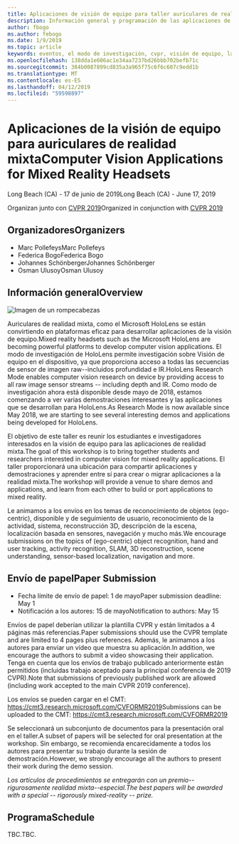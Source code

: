```yaml
---
title: Aplicaciones de visión de equipo para taller auriculares de realidad mixta en CVPR 2019
description: Información general y programación de las aplicaciones de visión de equipo para taller auriculares de realidad mixta, entrega en la conferencia CVPR en junio de 2019.
author: fbogo
ms.author: febogo
ms.date: 1/9/2019
ms.topic: article
keywords: eventos, el modo de investigación, cvpr, visión de equipo, la investigación, HoloLens
ms.openlocfilehash: 138dda1e606ac1e34aa7237bd26bbb702befb71c
ms.sourcegitcommit: 384b0087899cd835a3a965f75c6f6c607c9edd1b
ms.translationtype: MT
ms.contentlocale: es-ES
ms.lasthandoff: 04/12/2019
ms.locfileid: "59598897"
---
```

# <a name="computer-vision-applications-for-mixed-reality-headsets"></a><span data-ttu-id="81ffc-104">Aplicaciones de la visión de equipo para auriculares de realidad mixta</span><span class="sxs-lookup"><span data-stu-id="81ffc-104">Computer Vision Applications for Mixed Reality Headsets</span></span>
<span data-ttu-id="81ffc-105">Long Beach (CA) - 17 de junio de 2019</span><span class="sxs-lookup"><span data-stu-id="81ffc-105">Long Beach (CA) - June 17, 2019</span></span>

<span data-ttu-id="81ffc-106">Organizan junto con [CVPR 2019](http://cvpr2019.thecvf.com/)</span><span class="sxs-lookup"><span data-stu-id="81ffc-106">Organized in conjunction with [CVPR 2019](http://cvpr2019.thecvf.com/)</span></span>

## <a name="organizers"></a><span data-ttu-id="81ffc-107">Organizadores</span><span class="sxs-lookup"><span data-stu-id="81ffc-107">Organizers</span></span>
* <span data-ttu-id="81ffc-108">Marc Pollefeys</span><span class="sxs-lookup"><span data-stu-id="81ffc-108">Marc Pollefeys</span></span>
* <span data-ttu-id="81ffc-109">Federica Bogo</span><span class="sxs-lookup"><span data-stu-id="81ffc-109">Federica Bogo</span></span>
* <span data-ttu-id="81ffc-110">Johannes Schönberger</span><span class="sxs-lookup"><span data-stu-id="81ffc-110">Johannes Schönberger</span></span>
* <span data-ttu-id="81ffc-111">Osman Ulusoy</span><span class="sxs-lookup"><span data-stu-id="81ffc-111">Osman Ulusoy</span></span>

## <a name="overview"></a><span data-ttu-id="81ffc-112">Información general</span><span class="sxs-lookup"><span data-stu-id="81ffc-112">Overview</span></span>

![Imagen de un rompecabezas](images/cvpr2019_teaser.jpg)

<span data-ttu-id="81ffc-114">Auriculares de realidad mixta, como el Microsoft HoloLens se están convirtiendo en plataformas eficaz para desarrollar aplicaciones de la visión de equipo.</span><span class="sxs-lookup"><span data-stu-id="81ffc-114">Mixed reality headsets such as the Microsoft HoloLens are becoming powerful platforms to develop computer vision applications.</span></span> <span data-ttu-id="81ffc-115">El modo de investigación de HoloLens permite investigación sobre Visión de equipo en el dispositivo, ya que proporciona acceso a todas las secuencias de sensor de imagen raw--incluidos profundidad e IR.</span><span class="sxs-lookup"><span data-stu-id="81ffc-115">HoloLens Research Mode enables computer vision research on device by providing access to all raw image sensor streams -- including depth and IR.</span></span> <span data-ttu-id="81ffc-116">Como modo de investigación ahora está disponible desde mayo de 2018, estamos comenzando a ver varias demostraciones interesantes y las aplicaciones que se desarrollan para HoloLens.</span><span class="sxs-lookup"><span data-stu-id="81ffc-116">As Research Mode is now available since May 2018, we are starting to see several interesting demos and applications being developed for HoloLens.</span></span> 

<span data-ttu-id="81ffc-117">El objetivo de este taller es reunir los estudiantes e investigadores interesados en la visión de equipo para las aplicaciones de realidad mixta.</span><span class="sxs-lookup"><span data-stu-id="81ffc-117">The goal of this workshop is to bring together students and researchers interested in computer vision for mixed reality applications.</span></span> <span data-ttu-id="81ffc-118">El taller proporcionará una ubicación para compartir aplicaciones y demostraciones y aprender entre sí para crear o migrar aplicaciones a la realidad mixta.</span><span class="sxs-lookup"><span data-stu-id="81ffc-118">The workshop will provide a venue to share demos and applications, and learn from each other to build or port applications to mixed reality.</span></span> 

<span data-ttu-id="81ffc-119">Le animamos a los envíos en los temas de reconocimiento de objetos (ego-centric), disponible y de seguimiento de usuario, reconocimiento de la actividad, sistema, reconstrucción 3D, descripción de la escena, localización basada en sensores, navegación y mucho más.</span><span class="sxs-lookup"><span data-stu-id="81ffc-119">We encourage submissions on the topics of (ego-centric) object recognition, hand and user tracking, activity recognition, SLAM, 3D reconstruction, scene understanding, sensor-based localization, navigation and more.</span></span>

## <a name="paper-submission"></a><span data-ttu-id="81ffc-120">Envío de papel</span><span class="sxs-lookup"><span data-stu-id="81ffc-120">Paper Submission</span></span>
* <span data-ttu-id="81ffc-121">Fecha límite de envío de papel: 1 de mayo</span><span class="sxs-lookup"><span data-stu-id="81ffc-121">Paper submission deadline: May 1</span></span>
* <span data-ttu-id="81ffc-122">Notificación a los autores: 15 de mayo</span><span class="sxs-lookup"><span data-stu-id="81ffc-122">Notification to authors: May 15</span></span>

<span data-ttu-id="81ffc-123">Envíos de papel deberían utilizar la plantilla CVPR y están limitados a 4 páginas más referencias.</span><span class="sxs-lookup"><span data-stu-id="81ffc-123">Paper submissions should use the CVPR template and are limited to 4 pages plus references.</span></span> <span data-ttu-id="81ffc-124">Además, le animamos a los autores para enviar un vídeo que muestra su aplicación.</span><span class="sxs-lookup"><span data-stu-id="81ffc-124">In addition, we encourage the authors to submit a video showcasing their application.</span></span>
<span data-ttu-id="81ffc-125">Tenga en cuenta que los envíos de trabajo publicado anteriormente están permitidos (incluidas trabajo aceptado para la principal conferencia de 2019 CVPR).</span><span class="sxs-lookup"><span data-stu-id="81ffc-125">Note that submissions of previously published work are allowed (including work accepted to the main CVPR 2019 conference).</span></span> 

<span data-ttu-id="81ffc-126">Los envíos se pueden cargar en el CMT: https://cmt3.research.microsoft.com/CVFORMR2019</span><span class="sxs-lookup"><span data-stu-id="81ffc-126">Submissions can be uploaded to the CMT: https://cmt3.research.microsoft.com/CVFORMR2019</span></span>

<span data-ttu-id="81ffc-127">Se seleccionará un subconjunto de documentos para la presentación oral en el taller.</span><span class="sxs-lookup"><span data-stu-id="81ffc-127">A subset of papers will be selected for oral presentation at the workshop.</span></span> <span data-ttu-id="81ffc-128">Sin embargo, se recomienda encarecidamente a todos los autores para presentar su trabajo durante la sesión de demostración.</span><span class="sxs-lookup"><span data-stu-id="81ffc-128">However, we strongly encourage all the authors to present their work during the demo session.</span></span>

<span data-ttu-id="81ffc-129">_Los artículos de procedimientos se entregarán con un premio--rigurosamente realidad mixta--especial._</span><span class="sxs-lookup"><span data-stu-id="81ffc-129">_The best papers will be awarded with a special -- rigorously mixed-reality -- prize._</span></span>

## <a name="schedule"></a><span data-ttu-id="81ffc-130">Programa</span><span class="sxs-lookup"><span data-stu-id="81ffc-130">Schedule</span></span>
<span data-ttu-id="81ffc-131">TBC.</span><span class="sxs-lookup"><span data-stu-id="81ffc-131">TBC.</span></span>
